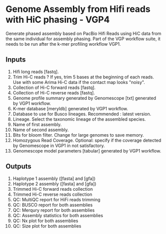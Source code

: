 # Genome Assembly from Hifi reads with HiC phasing - VGP4

Generate phased assembly based on PacBio Hifi Reads using HiC data from the same individual for assembly phasing. Part of the VGP workflow suite, it needs to be run after the k-mer profiling workflow VGP1.

## Inputs

1. Hifi long reads [fastq].
2. Trim Hi-C reads ? If yes, trim 5 bases at the beginning of each reads. Use with some Arima Hi-C data if the contact map looks "noisy". 
3. Collection of Hi-C forward reads [fastq].
4. Collection of Hi-C reverse reads [fastq].
5. Genome profile summary generated by Genomescope [txt] generated by VGP1 workflow.
6. K-mer database [meryldb] generated by VGP1 workflow.
7. Database to use for Busco lineages. Recommended : latest version.
8. Lineage. Select the taxonomic lineage of the assembled species.  
9. Name of first assembly.
10. Name of second assembly.
11. Bits for bloom filter. Change for large genomes to save memory.
12. Homozygous Read Coverage. Optional: specify if the coverage detected by Genomescope in VGP1 in not satisfactory.
13. Genomescope model parameters [tabular] generated by VGP1 workflow.

## Outputs

1. Haplotype 1 assembly ([fasta] and [gfa])
2. Haplotype 2 assembly ([fasta] and [gfa])
3. Trimmed Hi-C forward reads collection
4. Trimmed Hi-C reverse reads collection
5. QC: MultiQC report for HiFi reads trimming
6. QC: BUSCO report for both assemblies
7. QC: Merqury report for both assemblies
8. QC: Assembly statistics for both assemblies
9. QC: Nx plot for both assemblies
10. QC: Size plot for both assemblies
